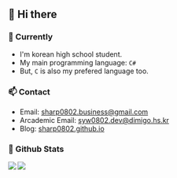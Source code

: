 ## 👋 Hi there

### 🌱 Currently

- I'm korean high school student.
- My main programming language: `C#`
- But, `C` is also my prefered language too.

### 📫 Contact

- Email: sharp0802.business@gmail.com
- Arcademic Email: syw0802.dev@dimigo.hs.kr
- Blog: [sharp0802.github.io](https://sharp0802.github.io)

### 🔭 Github Stats

<a href="https://github.com/anuraghazra/github-readme-stats">
  <img align="left" src="https://github-readme-stats.vercel.app/api?username=Sharp0802&show_icons=true&theme=github_dark&hide_border=true" />
</a>
<a href="https://github.com/anuraghazra/github-readme-stats">
  <img align="left" src="https://github-readme-stats.vercel.app/api/top-langs/?username=Sharp0802&langs_count=8&layout=compact&theme=github_dark&hide_border=true" />
</a>

<!--
**Sharp0802/Sharp0802** is a ✨ _special_ ✨ repository because its `README.md` (this file) appears on your GitHub profile.

Here are some ideas to get you started:

- 🔭 I’m currently working on ...
- 🌱 I’m currently learning ...
- 👯 I’m looking to collaborate on ...
- 🤔 I’m looking for help with ...
- 💬 Ask me about ...
- 📫 How to reach me: ...
- 😄 Pronouns: ...
- ⚡ Fun fact: ...
-->
